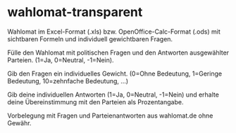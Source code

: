 # wahlomat-transparent
Wahlomat im Excel-Format (.xls) bzw. OpenOffice-Calc-Format (.ods) mit sichtbaren Formeln und individuell gewichtbaren Fragen.

Fülle den Wahlomat mit politischen Fragen und den Antworten ausgewählter Parteien. (1=Ja, 0=Neutral, -1=Nein).

Gib den Fragen ein individuelles Gewicht. (0=Ohne Bedeutung, 1=Geringe Bedeutung, 10=zehnfache Bedeutung, ...)

Gib deine individuellen Antworten (1=Ja, 0=Neutral, -1=Nein) und erhalte deine Übereinstimmung mit den Parteien als Prozentangabe.


Vorbelegung mit Fragen und Parteienantworten aus wahlomat.de ohne Gewähr.
